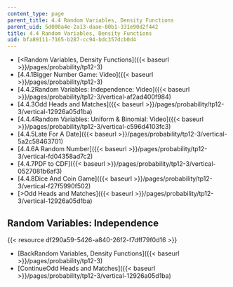 ```yaml
---
content_type: page
parent_title: 4.4 Random Variables, Density Functions
parent_uid: 5d000a4e-2a13-daae-80b1-331e90d2f442
title: 4.4 Random Variables, Density Functions
uid: bfa89111-7165-b287-cc94-bdc357dcb0d4
---
```


*   [\<Random Variables, Density Functions]({{< baseurl >}}/pages/probability/tp12-3)
*   [4.4.1Bigger Number Game: Video]({{< baseurl >}}/pages/probability/tp12-3)
*   [4.4.2Random Variables: Independence: Video]({{< baseurl >}}/pages/probability/tp12-3/vertical-af2ad400f984)
*   [4.4.3Odd Heads and Matches]({{< baseurl >}}/pages/probability/tp12-3/vertical-12926a05d1ba)
*   [4.4.4Random Variables: Uniform & Binomial: Video]({{< baseurl >}}/pages/probability/tp12-3/vertical-c596d4103fc3)
*   [4.4.5Late For A Date]({{< baseurl >}}/pages/probability/tp12-3/vertical-5a2c58463701)
*   [4.4.6A Random Number]({{< baseurl >}}/pages/probability/tp12-3/vertical-fd04358ad7c2)
*   [4.4.7PDF to CDF]({{< baseurl >}}/pages/probability/tp12-3/vertical-0527081b6af3)
*   [4.4.8Dice And Coin Game]({{< baseurl >}}/pages/probability/tp12-3/vertical-f27f5990f502)
*   [\>Odd Heads and Matches]({{< baseurl >}}/pages/probability/tp12-3/vertical-12926a05d1ba)

Random Variables: Independence
------------------------------

{{< resource df290a59-5426-a840-26f2-f7dff79f0d16 >}}

*   [BackRandom Variables, Density Functions]({{< baseurl >}}/pages/probability/tp12-3)
*   [ContinueOdd Heads and Matches]({{< baseurl >}}/pages/probability/tp12-3/vertical-12926a05d1ba)
